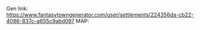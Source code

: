 Gen link: https://www.fantasytowngenerator.com/user/settlements/224356da-cb22-4086-837c-a655c9abd097
MAP: